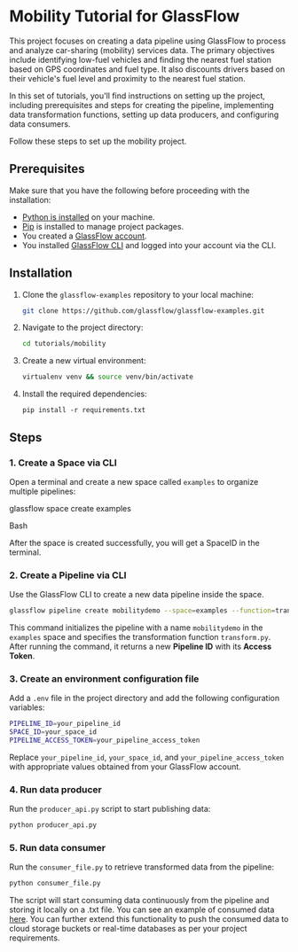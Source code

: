# Mobility Tutorial for GlassFlow

This project focuses on creating a data pipeline using GlassFlow to process and analyze car-sharing (mobility) services data. The primary objectives include identifying low-fuel vehicles and finding the nearest fuel station based on GPS coordinates and fuel type. It also discounts drivers based on their vehicle's fuel level and proximity to the nearest fuel station.

In this set of tutorials, you'll find instructions on setting up the project, including prerequisites and steps for creating the pipeline, implementing data transformation functions, setting up data producers, and configuring data consumers.

Follow these steps to set up the mobility project.

## Prerequisites

Make sure that you have the following before proceeding with the installation:

- [Python is installed](https://www.python.org/downloads/) on your machine.
- [Pip](https://pip.pypa.io/en/stable/installation/) is installed to manage project packages.
- You created a [GlassFlow account](https://www.notion.so/o/aR82XtsD8fLEkzPmMtb7/s/pRyi93X0Jn9wrh2Z4Ffm/~/changes/9/get-started/create-account).
- You installed [GlassFlow CLI](https://www.notion.so/o/aR82XtsD8fLEkzPmMtb7/s/pRyi93X0Jn9wrh2Z4Ffm/~/changes/9/get-started/glassflow-cli) and logged into your account via the CLI.

## Installation

1. Clone the `glassflow-examples` repository to your local machine:
    
    ```bash
    git clone https://github.com/glassflow/glassflow-examples.git
    ```
    
2. Navigate to the project directory:
    
    ```bash
    cd tutorials/mobility
    ```
    
3. Create a new virtual environment:
    
    ```bash
    virtualenv venv && source venv/bin/activate
    ```
    
4. Install the required dependencies:
    
    ```
    pip install -r requirements.txt
    ```
    

## Steps

### 1. Create a Space via CLI

Open a terminal and create a new space called `examples` to organize multiple pipelines:

glassflow space create examples

Bash

After the space is created successfully, you will get a SpaceID in the terminal.

### 2. Create a Pipeline via CLI

Use the GlassFlow CLI to create a new data pipeline inside the space. 

```bash
glassflow pipeline create mobilitydemo --space=examples --function=transform.py
```

This command initializes the pipeline with a name `mobilitydemo` in the `examples` space and specifies the transformation function `transform.py`. After running the command, it returns a new **Pipeline ID** with its **Access Token**.

### 3. Create an environment configuration file

Add a `.env` file in the project directory and add the following configuration variables:

```bash
PIPELINE_ID=your_pipeline_id
SPACE_ID=your_space_id
PIPELINE_ACCESS_TOKEN=your_pipeline_access_token
```

Replace `your_pipeline_id`, `your_space_id`, and `your_pipeline_access_token` with appropriate values obtained from your GlassFlow account.

### 4. Run data producer

Run the `producer_api.py` script to start publishing data:

```bash
python producer_api.py
```

### 5. Run data consumer

Run the `consumer_file.py` to retrieve transformed data from the pipeline:

```bash
python consumer_file.py
```

The script will start consuming data continuously from the pipeline and storing it locally on a .txt file. You can see an example of consumed data [here](https://github.com/glassflow/glassflow-examples/blob/main/tutorials/mobility/mobility_data_transformed.txt). You can further extend this functionality to push the consumed data to cloud storage buckets or real-time databases as per your project requirements.
